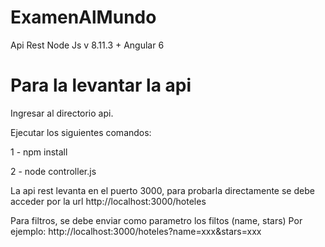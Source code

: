 # ExamenAlMundo
Api Rest Node Js v 8.11.3 + Angular 6

# Para la levantar la api

Ingresar al directorio api.

Ejecutar los siguientes comandos:

1 - npm install

2 - node controller.js

La api rest levanta en el puerto 3000, para probarla directamente se debe acceder por la url 
    http://localhost:3000/hoteles

Para filtros, se debe enviar como parametro los filtos (name, stars)
Por ejemplo: http://localhost:3000/hoteles?name=xxx&stars=xxx

